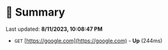 # 📖 Summary
Last updated: **8/11/2023, 10:08:47 PM**

- `GET` [https://google.com](https://google.com) - **Up** (244ms)
